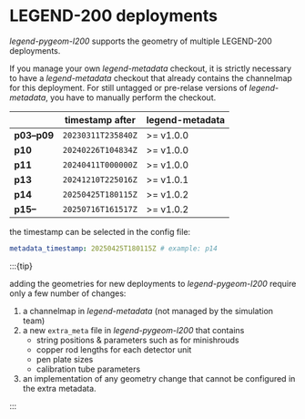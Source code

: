 # LEGEND-200 deployments

_legend-pygeom-l200_ supports the geometry of multiple LEGEND-200 deployments.

If you manage your own _legend-metadata_ checkout, it is strictly necessary to
have a _legend-metadata_ checkout that already contains the channelmap for this
deployment. For still untagged or pre-relase versions of _legend-metadata_, you
have to manually perform the checkout.

|             | timestamp after    | legend-metadata |
| ----------- | ------------------ | --------------- |
| **p03–p09** | `20230311T235840Z` | >= v1.0.0       |
| **p10**     | `20240226T104834Z` | >= v1.0.0       |
| **p11**     | `20240411T000000Z` | >= v1.0.0       |
| **p13**     | `20241210T225016Z` | >= v1.0.1       |
| **p14**     | `20250425T180115Z` | >= v1.0.2       |
| **p15–**    | `20250716T161517Z` | >= v1.0.2       |

the timestamp can be selected in the config file:

```yaml
metadata_timestamp: 20250425T180115Z # example: p14
```

:::{tip}

adding the geometries for new deployments to _legend-pygeom-l200_ require only a
few number of changes:

1. a channelmap in _legend-metadata_ (not managed by the simulation team)
2. a new `extra_meta` file in _legend-pygeom-l200_ that contains
   - string positions & parameters such as for minishrouds
   - copper rod lengths for each detector unit
   - pen plate sizes
   - calibration tube parameters
3. an implementation of any geometry change that cannot be configured in the
   extra metadata.

:::
